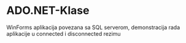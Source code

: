 # ADO.NET-Klase
WinForms aplikacija povezana sa SQL serverom,
demonstracija rada aplikacije u connected i disconnected rezimu
